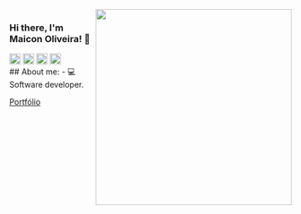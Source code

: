 <img align="right" src="https://agencefl.com/wp-content/uploads/2020/05/creation-site-internet-perpignan-1.png" height="350"/>

### Hi there, I'm Maicon Oliveira! 👋


<div>
  <img src="https://img.shields.io/badge/react%20-FFFFFF.svg?&style=for-the-badge&logo=react&logoColor=black" height="20"/>
  <img src="https://img.shields.io/badge/typescript%20-FFFFFF.svg?&style=for-the-badge&logo=typescript&logoColor=black" height="20"/>
  <img src="https://img.shields.io/badge/javascript-FFFFFF.svg?&style=for-the-badge&logo=javascript&logoColor=black" height="20"/>
  <img src="https://img.shields.io/badge/node.js%20-FFFFFF.svg?&style=for-the-badge&logo=node.js&logoColor=black" height="20"/>
</div>
## About me:
- 💻 Software developer.

[Portfólio](https://maiconoliveira.vercel.app)

